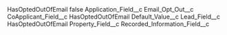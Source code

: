 <?xml version="1.0" encoding="UTF-8"?>
<CustomMetadata xmlns="http://soap.sforce.com/2006/04/metadata" xmlns:xsi="http://www.w3.org/2001/XMLSchema-instance" xmlns:xsd="http://www.w3.org/2001/XMLSchema">
    <label>HasOptedOutOfEmail</label>
    <protected>false</protected>
    <values>
        <field>Application_Field__c</field>
        <value xsi:type="xsd:string">Email_Opt_Out__c</value>
    </values>
    <values>
        <field>CoApplicant_Field__c</field>
        <value xsi:type="xsd:string">HasOptedOutOfEmail</value>
    </values>
    <values>
        <field>Default_Value__c</field>
        <value xsi:nil="true"/>
    </values>
    <values>
        <field>Lead_Field__c</field>
        <value xsi:type="xsd:string">HasOptedOutOfEmail</value>
    </values>
    <values>
        <field>Property_Field__c</field>
        <value xsi:nil="true"/>
    </values>
    <values>
        <field>Recorded_Information_Field__c</field>
        <value xsi:nil="true"/>
    </values>
</CustomMetadata>
